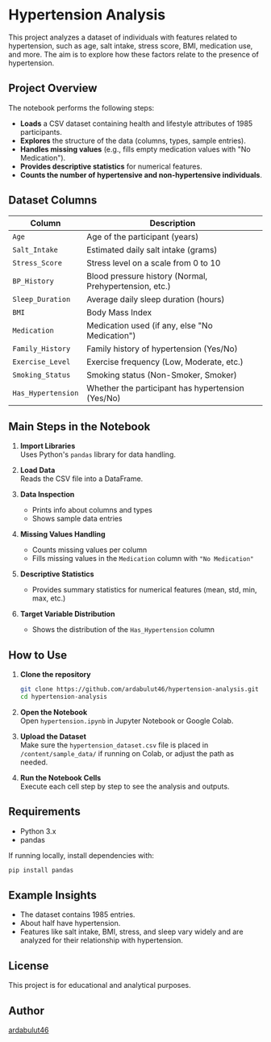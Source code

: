 # Hypertension Analysis

This project analyzes a dataset of individuals with features related to hypertension, such as age, salt intake, stress score, BMI, medication use, and more. The aim is to explore how these factors relate to the presence of hypertension.

## Project Overview

The notebook performs the following steps:
- **Loads** a CSV dataset containing health and lifestyle attributes of 1985 participants.
- **Explores** the structure of the data (columns, types, sample entries).
- **Handles missing values** (e.g., fills empty medication values with "No Medication").
- **Provides descriptive statistics** for numerical features.
- **Counts the number of hypertensive and non-hypertensive individuals**.

## Dataset Columns

| Column             | Description                                               |
|--------------------|----------------------------------------------------------|
| `Age`              | Age of the participant (years)                           |
| `Salt_Intake`      | Estimated daily salt intake (grams)                      |
| `Stress_Score`     | Stress level on a scale from 0 to 10                     |
| `BP_History`       | Blood pressure history (Normal, Prehypertension, etc.)   |
| `Sleep_Duration`   | Average daily sleep duration (hours)                     |
| `BMI`              | Body Mass Index                                          |
| `Medication`       | Medication used (if any, else "No Medication")           |
| `Family_History`   | Family history of hypertension (Yes/No)                  |
| `Exercise_Level`   | Exercise frequency (Low, Moderate, etc.)                 |
| `Smoking_Status`   | Smoking status (Non-Smoker, Smoker)                      |
| `Has_Hypertension` | Whether the participant has hypertension (Yes/No)        |

## Main Steps in the Notebook

1. **Import Libraries**  
   Uses Python's `pandas` library for data handling.

2. **Load Data**  
   Reads the CSV file into a DataFrame.

3. **Data Inspection**  
   - Prints info about columns and types
   - Shows sample data entries

4. **Missing Values Handling**  
   - Counts missing values per column
   - Fills missing values in the `Medication` column with `"No Medication"`

5. **Descriptive Statistics**  
   - Provides summary statistics for numerical features (mean, std, min, max, etc.)

6. **Target Variable Distribution**  
   - Shows the distribution of the `Has_Hypertension` column

## How to Use

1. **Clone the repository**  
   ```bash
   git clone https://github.com/ardabulut46/hypertension-analysis.git
   cd hypertension-analysis
   ```

2. **Open the Notebook**  
   Open `hypertension.ipynb` in Jupyter Notebook or Google Colab.

3. **Upload the Dataset**  
   Make sure the `hypertension_dataset.csv` file is placed in `/content/sample_data/` if running on Colab, or adjust the path as needed.

4. **Run the Notebook Cells**  
   Execute each cell step by step to see the analysis and outputs.

## Requirements

- Python 3.x
- pandas

If running locally, install dependencies with:
```bash
pip install pandas
```

## Example Insights

- The dataset contains 1985 entries.
- About half have hypertension.
- Features like salt intake, BMI, stress, and sleep vary widely and are analyzed for their relationship with hypertension.

## License

This project is for educational and analytical purposes.

## Author

[ardabulut46](https://github.com/ardabulut46)
